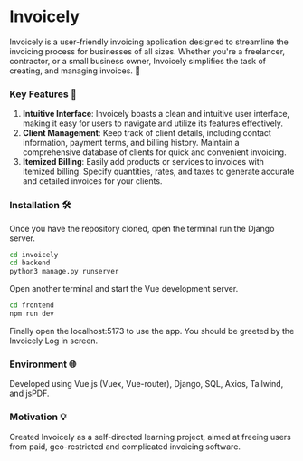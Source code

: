 # Invoicely
Invoicely is a user-friendly invoicing application designed to streamline the invoicing process for businesses of all sizes. Whether you're a freelancer, contractor, or a small business owner, Invoicely simplifies the task of creating, and managing invoices. 🚀

### Key Features 🔑
1. **Intuitive Interface**: Invoicely boasts a clean and intuitive user interface, making it easy for users to navigate and utilize its features effectively.
2. **Client Management**: Keep track of client details, including contact information, payment terms, and billing history. Maintain a comprehensive database of clients for quick and convenient invoicing.
3. **Itemized Billing**: Easily add products or services to invoices with itemized billing. Specify quantities, rates, and taxes to generate accurate and detailed invoices for your clients.


### Installation 🛠️
Once you have the repository cloned, open the terminal run the Django server.
```bash
cd invoicely
cd backend
python3 manage.py runserver
```
Open another terminal and start the Vue development server.
```bash
cd frontend
npm run dev
```
Finally open the localhost:5173 to use the app. You should be greeted by the Invoicely Log in screen.

### Environment 🌐
Developed using Vue.js (Vuex, Vue-router), Django, SQL, Axios, Tailwind, and jsPDF.

### Motivation 💡
Created Invoicely as a self-directed learning project, aimed at freeing users from paid, geo-restricted and complicated invoicing software.